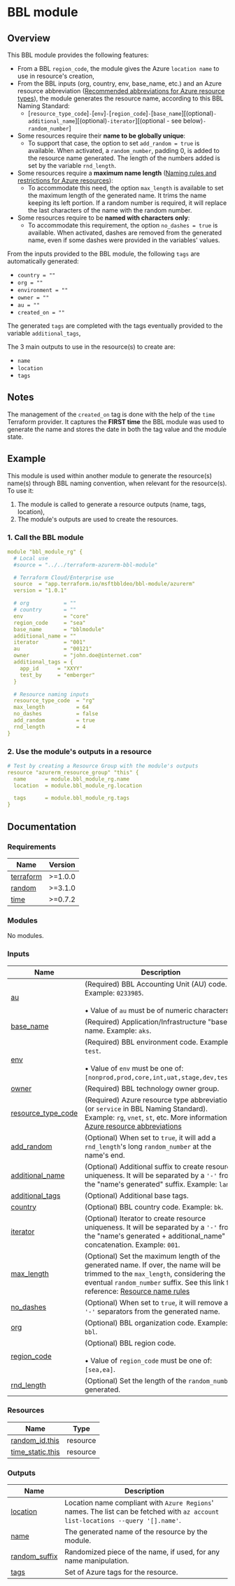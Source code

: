 <!-- BEGIN_TF_DOCS -->
# BBL module

## Overview

This BBL module provides the following features:

- From a BBL `region_code`, the module gives the Azure `location name` to use in resource's creation,
- From the BBL inputs (org, country, env, base\_name, etc.) and an Azure resource abbreviation ([Recommended abbreviations for Azure resource types](https://docs.microsoft.com/en-us/azure/cloud-adoption-framework/ready/azure-best-practices/resource-abbreviations)), the module generates the resource name, according to this BBL Naming Standard:
  - [`resource_type_code`]`-`[`env`]`-`[`region_code`]`-`[`base_name`][(optional)`-additional_name`][(optional)`-iterator`][(optional - see below)`-random_number`]
- Some resources require their **name to be globally unique**:
  - To support that case, the option to set `add_random = true` is available. When activated, a `random_number`, padding 0, is added to the resource name generated. The length of the numbers added is set by the variable `rnd_length`.
- Some resources require a **maximum name length** ([Naming rules and restrictions for Azure resources](https://docs.microsoft.com/en-us/azure/azure-resource-manager/management/resource-name-rules)):
  - To accommodate this need, the option `max_length` is available to set the maximum length of the generated name. It trims the name keeping its left portion. If a random number is required, it will replace the last characters of the name with the random number.
- Some resources require to be **named with characters only**:
  - To accommodate this requirement, the option `no_dashes = true` is available. When activated, dashes are removed from the generated name, even if some dashes were provided in the variables' values.

From the inputs provided to the BBL module, the following `tags` are automatically generated:

- `country = ""`
- `org = ""`
- `environment = ""`
- `owner = ""`
- `au = ""`
- `created_on = ""`

The generated `tags` are completed with the tags eventually provided to the variable `additional_tags`,

The 3 main outputs to use in the resource(s) to create are:

- `name`
- `location`
- `tags`

## Notes

The management of the `created_on` tag is done with the help of the `time` Terraform provider. It captures the **FIRST time** the BBL module was used to generate the name and stores the date in both the tag value and the module state.

## Example

This module is used within another module to generate the resource(s) name(s) through BBL naming convention, when relevant for the resource(s).
To use it:

1. The module is called to generate a resource outputs (name, tags, location),
2. The module's outputs are used to create the resources.

### 1. Call the BBL module

```yaml
module "bbl_module_rg" {
  # Local use
  #source = "../../terraform-azurerm-bbl-module"

  # Terraform Cloud/Enterprise use
  source  = "app.terraform.io/msftbbldeo/bbl-module/azurerm"
  version = "1.0.1"

  # org           = ""
  # country       = ""
  env             = "core"
  region_code     = "sea"
  base_name       = "bblmodule"
  additional_name = ""
  iterator        = "001"
  au              = "00121"
  owner           = "john.doe@internet.com"
  additional_tags = {
    app_id      = "XXYY"
    test_by     = "emberger"
  }

  # Resource naming inputs
  resource_type_code  = "rg"
  max_length          = 64
  no_dashes           = false
  add_random          = true
  rnd_length          = 4
}

```

### 2. Use the module's outputs in a resource

```yaml
# Test by creating a Resource Group with the module's outputs
resource "azurerm_resource_group" "this" {
  name      = module.bbl_module_rg.name
  location  = module.bbl_module_rg.location

  tags      = module.bbl_module_rg.tags
}
```

## Documentation
<!-- markdownlint-disable MD033 -->

### Requirements

| Name | Version |
|------|---------|
| <a name="requirement_terraform"></a> [terraform](#requirement\_terraform) | >=1.0.0 |
| <a name="requirement_random"></a> [random](#requirement\_random) | >=3.1.0 |
| <a name="requirement_time"></a> [time](#requirement\_time) | >=0.7.2 |

### Modules

No modules.

### Inputs

| Name | Description | Type | Default | Required |
|------|-------------|------|---------|:--------:|
| <a name="input_au"></a> [au](#input\_au) | (Required) BBL Accounting Unit (AU) code. Example: `0233985`. <br></br>&#8226; Value of `au` must be of numeric characters. | `string` | n/a | yes |
| <a name="input_base_name"></a> [base\_name](#input\_base\_name) | (Required) Application/Infrastructure "base" name. Example: `aks`. | `string` | n/a | yes |
| <a name="input_env"></a> [env](#input\_env) | (Required) BBL environment code. Example: `test`. <br></br>&#8226; Value of `env` must be one of: `[nonprod,prod,core,int,uat,stage,dev,test]`. | `string` | n/a | yes |
| <a name="input_owner"></a> [owner](#input\_owner) | (Required) BBL technology owner group. | `string` | n/a | yes |
| <a name="input_resource_type_code"></a> [resource\_type\_code](#input\_resource\_type\_code) | (Required) Azure resource type abbreviation (or `service` in BBL Naming Standard). Example: `rg`, `vnet`, `st`, etc. More information: [Azure resource abbreviations](https://docs.microsoft.com/en-us/azure/cloud-adoption-framework/ready/azure-best-practices/resource-abbreviations) | `string` | n/a | yes |
| <a name="input_add_random"></a> [add\_random](#input\_add\_random) | (Optional) When set to `true`, it will add a `rnd_length`'s long `random_number` at the name's end. | `bool` | `false` | no |
| <a name="input_additional_name"></a> [additional\_name](#input\_additional\_name) | (Optional) Additional suffix to create resource uniqueness. It will be separated by a `'-'` from the "name's generated" suffix. Example: `lan1`. | `string` | `null` | no |
| <a name="input_additional_tags"></a> [additional\_tags](#input\_additional\_tags) | (Optional) Additional base tags. | `map(string)` | `null` | no |
| <a name="input_country"></a> [country](#input\_country) | (Optional) BBL country code. Example: `bk`. | `string` | `"bk"` | no |
| <a name="input_iterator"></a> [iterator](#input\_iterator) | (Optional) Iterator to create resource uniqueness. It will be separated by a `'-'` from the "name's generated + additional\_name" concatenation. Example: `001`. | `string` | `null` | no |
| <a name="input_max_length"></a> [max\_length](#input\_max\_length) | (Optional) Set the maximum length of the generated name. If over, the name will be trimmed to the `max_length`, considering the eventual `random_number` suffix. See this link for reference: [Resource name rules](https://docs.microsoft.com/en-us/azure/azure-resource-manager/management/resource-name-rules) | `number` | `63` | no |
| <a name="input_no_dashes"></a> [no\_dashes](#input\_no\_dashes) | (Optional) When set to `true`, it will remove all `'-'` separators from the generated name. | `bool` | `false` | no |
| <a name="input_org"></a> [org](#input\_org) | (Optional) BBL organization code. Example: `bbl`. | `string` | `"bbl"` | no |
| <a name="input_region_code"></a> [region\_code](#input\_region\_code) | (Optional) BBL region code.<br></br>&#8226; Value of `region_code` must be one of: `[sea,ea]`. | `string` | `"sea"` | no |
| <a name="input_rnd_length"></a> [rnd\_length](#input\_rnd\_length) | (Optional) Set the length of the `random_number` generated. | `number` | `2` | no |

### Resources

| Name | Type |
|------|------|
| [random_id.this](https://registry.terraform.io/providers/hashicorp/random/latest/docs/resources/id) | resource |
| [time_static.this](https://registry.terraform.io/providers/hashicorp/time/latest/docs/resources/static) | resource |

### Outputs

| Name | Description |
|------|-------------|
| <a name="output_location"></a> [location](#output\_location) | Location name compliant with `Azure Regions`' names. The list can be fetched with `az account list-locations --query '[].name'`. |
| <a name="output_name"></a> [name](#output\_name) | The generated name of the resource by the module. |
| <a name="output_random_suffix"></a> [random\_suffix](#output\_random\_suffix) | Randomized piece of the name, if used, for any name manipulation. |
| <a name="output_tags"></a> [tags](#output\_tags) | Set of Azure tags for the resource. |

<!-- END_TF_DOCS -->